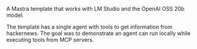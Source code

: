 A Mastra template that works with LM Studio and the OpenAI OSS 20b model.

The template has a single agent with tools to get information from hackernews. The goal was to demonstrate an agent can run locally while executing tools from MCP servers.

